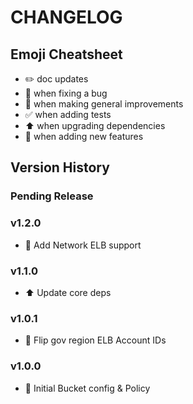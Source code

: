 # CHANGELOG

## Emoji Cheatsheet
- :pencil2: doc updates
- :bug: when fixing a bug
- :rocket: when making general improvements
- :white_check_mark: when adding tests
- :arrow_up: when upgrading dependencies
- :tada: when adding new features

## Version History

### Pending Release

### v1.2.0

- :tada: Add Network ELB support

### v1.1.0

- :arrow_up: Update core deps

### v1.0.1

- :bug: Flip gov region ELB Account IDs


### v1.0.0

- :rocket: Initial Bucket config & Policy

